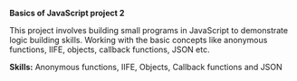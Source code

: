 **Basics of JavaScript project 2**

This project involves building small programs in JavaScript to demonstrate logic building skills.  Working with the basic concepts like anonymous functions, IIFE, objects, callback functions, JSON etc.

**Skills:**  Anonymous functions, IIFE, Objects, Callback functions and JSON
